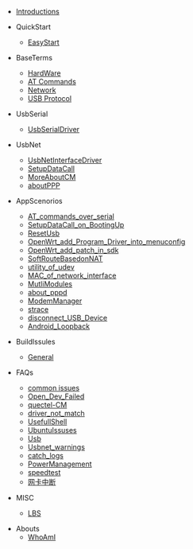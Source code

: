 - [Introductions](/)

- QuickStart

  - [EasyStart](/EasyStart/EasyStart)


- BaseTerms

  - [HardWare](/Base/HardWare)
  - [AT Commands](/Base/AT)
  - [Network](/Base/NetWork)
  - [USB Protocol](/Base/UsbProtocolBase)



- UsbSerial

  - [UsbSerialDriver](/UsbSerial/UsbSerial)

- UsbNet

  - [UsbNetInterfaceDriver](/UsbNet/UsbNet)
  - [SetupDataCall](/UsbNet/DialUp)
  - [MoreAboutCM](/UsbNet/MoreAboutCM)
  - [aboutPPP](/UsbNet/ppp)

  
- AppScenorios

  - [AT_commands_over_serial](applications/AT_ttySerial)
  - [SetupDataCall_on_BootingUp](applications/SetupDataCall_on_BootingUp)
  - [ResetUsb](applications/reset_USB)
  - [OpenWrt_add_Program_Driver_into_menuconfig](applications/openwrt_menuconfig)
  - [OpenWrt_add_patch_in_sdk](applications/openwrt_add_patch_in_sdk)
  - [SoftRouteBasedonNAT](applications/SoftRoute_Base_on_NAT_and_iptables)
  - [utility_of_udev](applications/udev)
  - [MAC_of_network_interface](applications/MAC_address_of_NetWork_interface)
  - [MutliModules](applications/MultiModulesIssue)
  - [about_pppd](applications/raspberry_ppp)
  - [ModemManager](applications/ModemManager)
  - [strace](applications/strace)
  - [disconnect_USB_Device](applications/Disable_and_Enable_USB_from_terminal)
  - [Android_Loopback](applications/Android_Loopback)

- BuildIssules

  - [General](Build/general)
  

* FAQs

  - [common issues](/FAQs/01.FAQ)
  - [Open_Dev_Failed](FAQs/02.open_dev_failed)
  - [quectel-CM](FAQs/03.quectel-CM)
  - [driver_not_match](FAQs/04.driver_not_match)
  - [UsefullShell](FAQs/05.usefull_shells)
  - [UbuntuIssuses](FAQs/06.Ubuntu.issuses)
  - [Usb](FAQs/07.usb)
  - [Usbnet_warnings](FAQs/08.kevent_may_have_been_dropped)
  - [catch_logs](FAQs/09.log)
  - [PowerManagement](FAQs/10.PM)
  - [speedtest](FAQs/11.speedtest)
  - [网卡中断](FAQs/12.interrupts)


* MISC

  - [LBS](/MISC/LBS)

- Abouts
	- [WhoAmI](inits/about.md)
